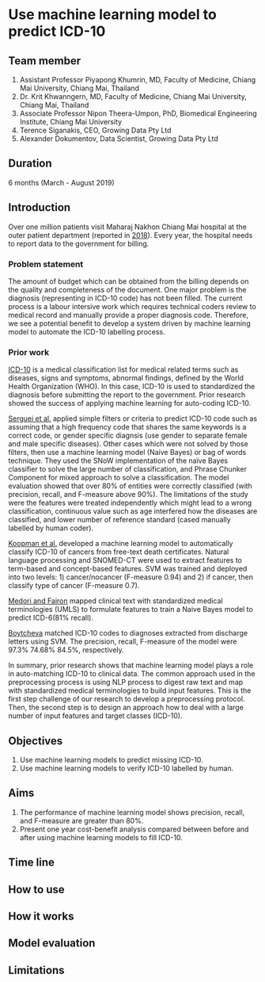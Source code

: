 # Use machine learning model to predict ICD-10

## Team member
1. Assistant Professor Piyapong Khumrin, MD, Faculty of Medicine, Chiang Mai University, Chiang Mai, Thailand
2. Dr. Krit Khwanngern, MD, Faculty of Medicine, Chiang Mai University, Chiang Mai, Thailand
3. Associate Professor Nipon Theera-Umpon, PhD, Biomedical Engineering Institute, Chiang Mai University
4. Terence Siganakis, CEO, Growing Data Pty Ltd
5. Alexander Dokumentov, Data Scientist, Growing Data Pty Ltd

## Duration
6 months (March - August 2019)

## Introduction
Over one million patients visit Maharaj Nakhon Chiang Mai hospital at the outer patient department (reported in [2018](http://www.med.cmu.ac.th/hospital/medrec/2011/index.php?option=com_content&view=category&id=130&Itemid=589)). Every year, the hospital needs to report data to the government for billing. 
### Problem statement
The amount of budget which can be obtained from the billing depends on the quality and completeness of the document. One major problem is the diagnosis (representing in ICD-10 code) has not been filled. The current process is a labour intersive work which requires technical coders review to medical record and manually provide a proper diagnosis code. Therefore, we see a potential benefit to develop a system driven by machine learning model to automate the ICD-10 labelling process.
### Prior work
[ICD-10](https://en.wikipedia.org/wiki/ICD-10) is a medical classification list for medical related terms such as diseases, signs and symptoms, abnormal findings, defined by the World Health Organization (WHO). In this case, ICD-10 is used to standardized the diagnosis before submitting the report to the government. Prior research showed the success of applying machine learning for auto-coding ICD-10. 

[Serguei et al.](https://watermark.silverchair.com/13-5-516.pdf?token=AQECAHi208BE49Ooan9kkhW_Ercy7Dm3ZL_9Cf3qfKAc485ysgAAAmkwggJlBgkqhkiG9w0BBwagggJWMIICUgIBADCCAksGCSqGSIb3DQEHATAeBglghkgBZQMEAS4wEQQM_rB6l2CXCEn65rFzAgEQgIICHNR0jGPFkz5CcmYleFTpxEzR1savr-C4O6Z00kG0BdtRIJS3RYpvI82St6UFm3i1S9e3JiFyMnm9LvsD3t0KiqIrBnruV91HJiba-iLVcANAs2U2P9bSpD4MiJizcuRH4pW7v6E2b5uEIwQ5j0QGrjrvSsRCeuQA3kFSPFCOMxq7HBBLMDLsFlXSBERfHxtnkMhRBtrxRQZ3a_tAgJ70oRFF5LiTJpbANSmhGShufU3H6HlhPJSxetkkznEaZ_1r4e26TmnFYHvNjAUwLDSrV3eopiKjxnR_s-mDe6PWRoeXWmBz2JmB29l0IE9fkG86wlgx-7J0FGuJjOMbRBDTvo2TzU2cPqwcUNlBCcNgN2P2o2PY8rjw_Gr4J-DmuLNjkxayrSYZVi3p75YGaQr_XLwPw-HkTqZtdjwCk9fA2GzcNubW4l4k2o4469PImjxmDnm6gXi_STkQ0im_dc6eXZP8Z_fHiEI4gxWA4I4Br_h021L29TgRiva-thtvaPROop3G3lw1HtMy5mArx_16IfTHcFGXF28N3AH2qFert6cfPnbOZn-FGqKUQVJCce6Cfz8FLjpWq2qYZ2CeWMUC3IjooCHp7VtjGxAW4il61LD2stSJSrv4OMBeWyciPNTJczrZOUVyjX8MIVupQvFVPwOBWW3Q7a8N4mZhI3XuYlZanI0gvfp3KXbtg6NMJxBrAD3yztwGkslU1zLiTw) applied simple filters or criteria to predict ICD-10 code such as assuming that a high frequency code that shares the same keywords is a correct code, or gender specific diagnsis (use gender to separate female and male specific diseases). Other cases which were not solved by those filters, then use a machine learning model (Naive Bayes) or bag of words technique. They used the SNoW implementation of the naïve Bayes classifier to solve the large number of classification, and Phrase Chunker Component for mixed approach to solve a classification. The model evaluation showed that over 80% of entities were correctly classified (with precision, recall, and F-measure above 90%). The limitations of the study were the features were treated independently which might lead to a wrong classification, continuous value such as age interfered how the diseases are classified, and lower number of reference standard (cased manually labelled by human coder).

[Koopman et al.](https://www.sciencedirect.com/science/article/pii/S1386505615300289) developed a machine learning model to automatically classify ICD-10 of cancers from free-text death certificates. Natural language processing and SNOMED-CT were used to extract features to term-based and concept-based features. SVM was trained and deployed into two levels: 1) cancer/nocancer (F-measure 0.94) and 2) if cancer, then classify type of cancer (F-measure 0.7). 

[Medori and Fairon](https://aclanthology.info/pdf/W/W10/W10-1113.pdf) mapped clinical text with standardized medical terminologies (UMLS) to formulate features to train a Naive Bayes model to predict ICD-6(81% recall). 

[Boytcheva](http://www.aclweb.org/anthology/W11-4203) matched ICD-10 codes to diagnoses extracted from discharge letters using SVM. The precision, recall, F-measure of the model were 97.3% 74.68% 84.5%, respectively. 

In summary, prior research shows that machine learning model plays a role in auto-matching ICD-10 to clinical data. The common approach used in the preprocessing process is using NLP process to digest raw text and map with standardized medical terminologies to build input features. This is the first step challenge of our research to develop a preprocessing protocol. Then, the second step is to design an approach how to deal with a large number of input features and target classes (ICD-10).

## Objectives
1. Use machine learning models to predict missing ICD-10.
2. Use machine learning models to verify ICD-10 labelled by human.

## Aims
1. The performance of machine learning model shows precision, recall, and F-measure are greater than 80%.
2. Present one year cost-benefit analysis compared between before and after using machine learning models to fill ICD-10.

## Time line
## How to use
## How it works
## Model evaluation
## Limitations

